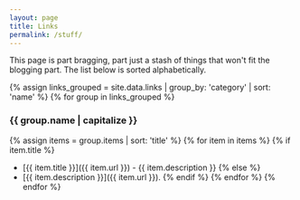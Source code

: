 ```yaml
---
layout: page
title: Links
permalink: /stuff/
---
```


This page is part bragging, part just a stash of things that won't fit the blogging part. The list
below is sorted alphabetically.

{% assign links_grouped = site.data.links | group_by: 'category' | sort: 'name' %}
{% for group in links_grouped %}
### {{ group.name | capitalize }}
{% assign items = group.items | sort: 'title' %}
{% for item in items %}
{% if item.title %}
* [{{ item.title }}]({{ item.url }}) - {{ item.description }}
{% else %}
* [{{ item.description }}]({{ item.url }}).
{% endif %}
{% endfor %}
{% endfor %}
